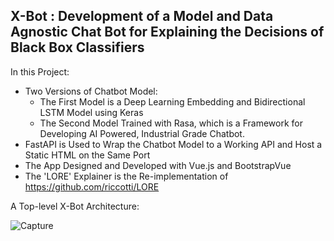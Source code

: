 ## **X-Bot** : Development of a Model and Data Agnostic Chat Bot for Explaining the Decisions of Black Box Classifiers 
In this Project:
- Two Versions of Chatbot Model: 
  - The First Model is a Deep Learning Embedding and Bidirectional LSTM Model using Keras
  - The Second Model Trained with Rasa, which is a Framework for Developing AI Powered, Industrial Grade Chatbot.
- FastAPI is Used to Wrap the Chatbot Model to a Working API and Host a Static HTML on the Same Port
- The App Designed and Developed with Vue.js and BootstrapVue
- The 'LORE' Explainer is the Re-implementation of https://github.com/riccotti/LORE

A Top-level X-Bot Architecture:

![Capture](https://user-images.githubusercontent.com/43795622/130700428-9738ce4c-9643-405c-83c7-ae5828da580d.PNG)

